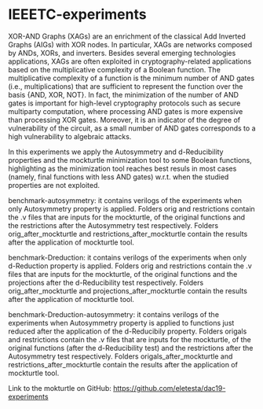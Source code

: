 # IEEETC-experiments

XOR-AND Graphs (XAGs) are an enrichment of the classical Add Inverted Graphs (AIGs) with XOR nodes. In particular,  XAGs are networks composed by ANDs, XORs, and inverters. Besides several emerging technologies applications, XAGs are often exploited in cryptography-related applications based on the multiplicative complexity of a Boolean function. The multiplicative complexity of a function is  the minimum number of  AND gates (i.e., multiplications) that are sufficient to represent the function over the basis  \{AND, XOR, NOT\}. In fact, the minimization of the number of AND gates is  important for high-level cryptography protocols such as secure multiparty computation, where  processing AND gates is more expensive than processing XOR gates. Moreover, it is an indicator of the degree of vulnerability of the circuit, as a small number of AND gates corresponds to a high vulnerability to algebraic attacks. 

In this experiments we apply the Autosymmetry and d-Reducibility properties and the mockturtle minimization tool to some Boolean functions, highlighting as the minimization tool reaches best resuls in most cases (namely, final functions with less AND gates) w.r.t. when the studied properties are not exploited.

benchmark-autosymmetry: it contains verilogs of the experiments when only Autosymmetry property is applied. Folders orig and restrictions contain the .v files that are inputs for the mockturtle, of the original functions and the restrictions after the Autosymmetry test respectively. Folders orig_after_mockturtle and restrictions_after_mockturtle contain the results after the application of mockturtle tool.

benchmark-Dreduction: it contains verilogs of the experiments when only d-Reduction property is applied. Folders orig and restrictions contain the .v files that are inputs for the mockturtle, of the original functions and the projections after the d-Reducibility test respectively. Folders orig_after_mockturtle and projections_after_mockturtle contain the results after the application of mockturtle tool.

benchmark-Dreduction-autosymmetry: it contains verilogs of the experiments when Autosymmetry property is applied to functions just reduced after the application of the d-Reducibily property. Folders origals and restrictions contain the .v files that are inputs for the mockturtle, of the original functions (after the d-Reducibility test) and the restrictions after the Autosymmetry test respectively. Folders origals_after_mockturtle and restrictions_after_mockturtle contain the results after the application of mockturtle tool.

Link to the mokturtle on GitHub: https://github.com/eletesta/dac19-experiments

